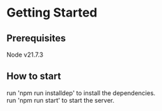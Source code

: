 
# Getting Started

## Prerequisites

Node v21.7.3

## How to start

run 'npm run installdep' to install the dependencies. <br>
run 'npm run start' to start the server.